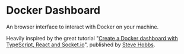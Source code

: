 # Docker Dashboard

An browser interface to interact with Docker on your machine.

Heavily inspired by the great tutorial "[Create a Docker dashboard with TypeScript, React and Socket.io](https://auth0.com/blog/docker-dashboard-with-react-typescript-socketio/)", published by [Steve Hobbs](http://twitter.com/elkdanger).
